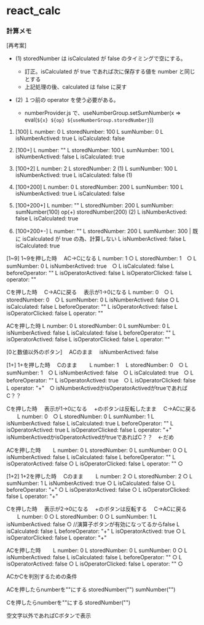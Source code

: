 # react_calc

### 計算メモ

[再考案]

- (1) storedNumber は isCalculated が false のタイミングで空にする。

  - 訂正。isCalculated が true であれば次に保存する値を number と同じとする
  - 上記処理の後、calculated は false に戻す

- (2) １つ前の operator を使う必要がある。
  - numberProvider.js で、useNumberGroup.setSumNumber(x => eval(`${x} ${op} ${useNumberGroup.storedNumber}`))

1. [100]
   L number: 0
   L storedNumber: 100
   L sumNumber: 0
   L isNumberActived: true
   L isCalculated: false

2. [100+]
   L number: ""
   L storedNumber: 100
   L sumNumber: 100
   L isNumberActived: false
   L isCalculated: true

3. [100+2]
   L number: 2
   L storedNumber: 2 (1)
   L sumNumber: 100
   L isNumberActived: true
   L isCalculated: false (1)

4. [100+200]
   L number: 0
   L storedNumber: 200
   L sumNumber: 100
   L isNumberActived: true
   L isCalculated: false

5. [100+200+]
   L number: ""
   L storedNumber: 200
   L sumNumber: sumNumber(100) op(+) storedNumber(200) (2)
   L isNumberActived: false
   L isCalculated: true

6. [100+200+-]
   L number: ""
   L storedNumber: 200
   L sumNumber: 300 | 既に isCalculated が true の為、計算しない
   L isNumberActived: false
   L isCalculated: true

[1~9]
1~9を押した時
　AC→Cになる
   L number: 1 ○
   L storedNumber: 1　○
   L sumNumber: 0
   L isNumberActived: true　○
   L isCalculated: false
   L beforeOperator: ""
   L isOperatorActived: false
   L isOperatorClicked: false
   L operator: ""

Cを押した時
　C→ACに戻る
　表示が1→0になる
   L number: 0　○
   L storedNumber: 0　○
   L sumNumber: 0
   L isNumberActived: false  ○
   L isCalculated: false
   L beforeOperator: ""
   L isOperatorActived: false
   L isOperatorClicked: false
   L operator: ""

ACを押した時
   L number: 0
   L storedNumber: 0
   L sumNumber: 0
   L isNumberActived: false
   L isCalculated: false
   L beforeOperator: ""
   L isOperatorActived: false
   L isOperatorClicked: false
   L operator: ""

[0と数値以外のボタン]
　ACのまま
　isNumberActived: false

[1+]
1+を押した時
　Cのまま
　　L number: 1　
   L storedNumber: 0　○
   L sumNumber: 1　○
   L isNumberActived: false　○
   L isCalculated: true　○
   L beforeOperator: ""
   L isOperatorActived: true　○ 
   L isOperatorClicked: false
   L operator: "+"　○
   isNumberActivedかisOperatorActivedがtrueであればC？？　

Cを押した時
　表示が1→0になる
　+のボタンは反転したまま
　C→ACに戻る
　　L number: 0　○
   L storedNumber: 0
   L sumNumber: 1 
   L isNumberActived: false
   L isCalculated: true
   L beforeOperator: ""
   L isOperatorActived: true
   L isOperatorClicked: false
   L operator: "+"
   isNumberActivedかisOperatorActivedがtrueであればC？？　←だめ

ACを押した時
　　L number: 0
   L storedNumber: 0
   L sumNumber: 0 ○
   L isNumberActived: false
   L isCalculated: false
   L beforeOperator: ""
   L isOperatorActived: false ○
   L isOperatorClicked: false
   L operator: "" ○

[1+2]
1+2を押した時
　Cのまま
　　L number: 2 ○
   L storedNumber: 2 ○
   L sumNumber: 1
   L isNumberActived: true ○
   L isCalculated: false ○
   L beforeOperator: "+" ○
   L isOperatorActived: false ○
   L isOperatorClicked: false
   L operator: "+"

Cを押した時
　表示が2→0になる
　+のボタンは反転する
　C→ACに戻る
　　L number: 0 ○
   L storedNumber: 0 ○
   L sumNumber: 1
   L isNumberActived: false ○  //演算子ボタンが有効になってるからfalse
   L isCalculated: false
   L beforeOperator: "+"
   L isOperatorActived: true ○
   L isOperatorClicked: false
   L operator: "+"

ACを押した時
　　L number: 0
   L storedNumber: 0
   L sumNumber: 0 ○
   L isNumberActived: false
   L isCalculated: false
   L beforeOperator: "" ○
   L isOperatorActived: false ○
   L isOperatorClicked: false
   L operator: "" ○


ACかCを判別するための条件

   ACを押したらnumberを""にする
   storedNumber("")
   sumNumber("")

   Cを押したらnumberを""にする
   storedNumber("")

   空文字以外であればCボタンで表示

　